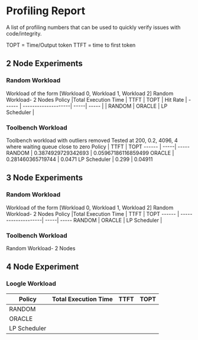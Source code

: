 # Profiling Report
A list of profiling numbers that can be used to quickly verify issues with code/integrity.

TOPT = Time/Output token
TTFT = time to first token

## 2 Node Experiments

### Random Workload
Workload of the form [Workload 0, Workload 1, Workload 2]
Random Workload- 2 Nodes
Policy |Total Execution Time | TTFT | TOPT  | Hit Rate |
------ | --------------------| -----| ----- |          |
RANDOM | 
ORACLE | 
LP Scheduler | 


### Toolbench Workload
Toolbench workload with outliers removed
Tested at  200, 0.2, 4096, 4 where waiting queue close to zero
Policy | TTFT | TOPT
------ | -----| -----
RANDOM | 0.3874929729342693 | 0.05967186116859499
ORACLE |  0.281460365719744 | 0.0471
LP Scheduler | 0.299 | 0.04911


## 3 Node Experiments


### Random Workload
Workload of the form [Workload 0, Workload 1, Workload 2]
Random Workload- 2 Nodes
Policy |Total Execution Time | TTFT | TOPT
------ | --------------------| -----| -----
RANDOM | 
ORACLE | 
LP Scheduler | 

### Toolbench Workload
Random Workload- 2 Nodes



## 4 Node Experiment

### Loogle Workload
Policy |Total Execution Time | TTFT | TOPT
------ | --------------------| -----| -----
RANDOM | 
ORACLE | 
LP Scheduler | 
